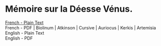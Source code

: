 # Mémoire sur la Déesse Vénus.

[French - Plain Text](full-text-french.md)  
French - PDF | Biolinum | Atkinson | Cursive | Auriocus | Kerkis | Artemisia  
English - Plain Text  
English - PDF  
